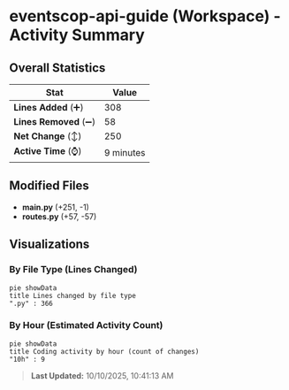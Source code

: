# eventscop-api-guide (Workspace) - Activity Summary 

## Overall Statistics

| Stat                   | Value                                                             |
| ---------------------- | ----------------------------------------------------------------- |
| **Lines Added** (➕)   | 308                                          |
| **Lines Removed** (➖) | 58                                        |
| **Net Change** (↕)    | 250                |
| **Active Time** (⌚)   | 9 minutes |


## Modified Files
- **main.py** (+251, -1)
- **routes.py** (+57, -57)

## Visualizations

### By File Type (Lines Changed)

```mermaid
pie showData
title Lines changed by file type
".py" : 366
```

### By Hour (Estimated Activity Count)

```mermaid
pie showData
title Coding activity by hour (count of changes)
"10h" : 9
```


> **Last Updated:** 10/10/2025, 10:41:13 AM